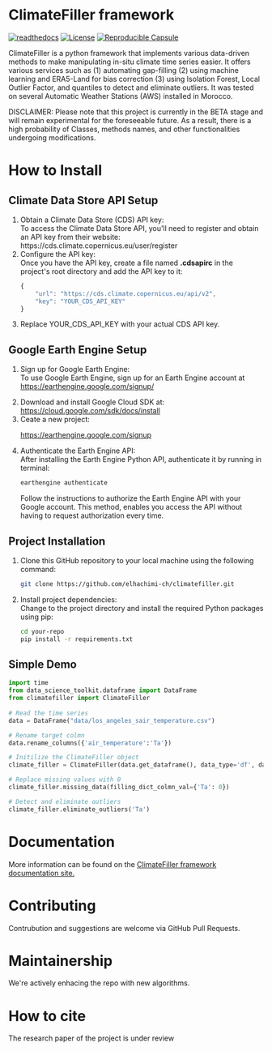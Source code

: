 # ClimateFiller framework

[![readthedocs](https://img.shields.io/badge/docs-latest-brightgreen.svg?style=flat)](https://climatefiller.readthedocs.io/)
[![License](https://img.shields.io/badge/license-MIT-blue.svg)](https://opensource.org/licenses/MIT)
[![Reproducible Capsule](https://img.shields.io/static/v1?label=&message=code+ocean&color=blue)](https://codeocean.com/capsule/1309232/tree)
 
ClimateFiller is a python framework that implements various data-driven methods to make manipulating in-situ climate time series easier. It offers various services such as (1) automating gap-filling (2) using machine learning and ERA5-Land for bias correction (3) using Isolation Forest, Local Outlier Factor, and quantiles to detect and eliminate outliers. It was tested on several Automatic Weather Stations (AWS) installed in Morocco.

DISCLAIMER:
Please note that this project is currently in the BETA stage and will remain experimental for the foreseeable future. As a result, there is a high probability of Classes, methods names, and other functionalities undergoing modifications.


# How to Install

## Climate Data Store API Setup

<ol>

<li> 
Obtain a Climate Data Store (CDS) API key: <br> To access the Climate Data Store API, you'll need to register and obtain an API key from their website: https://cds.climate.copernicus.eu/user/register
</li>

<li>
Configure the API key: <br> Once you have the API key, create a file named <b>.cdsapirc</b> in the project's root directory and add the API key to it:
</li>


```javascript
{
    "url": "https://cds.climate.copernicus.eu/api/v2",
    "key": "YOUR_CDS_API_KEY"
}
```

<li>
Replace YOUR_CDS_API_KEY with your actual CDS API key.
</li>

</ol>


## Google Earth Engine Setup

<ol>

<li>

Sign up for Google Earth Engine: <br> To use Google Earth Engine, sign up for an Earth Engine account at https://earthengine.google.com/signup/
</li>

<li>
Download and install Google Cloud SDK at: <br> <a href='https://cloud.google.com/sdk/docs/install'> https://cloud.google.com/sdk/docs/install </a>
</li>

<li>
Ceate a new project: <br>

<a href='https://earthengine.google.com/signup'> https://earthengine.google.com/signup </a>

</li>


<li>

Authenticate the Earth Engine API: <br> After installing the Earth Engine Python API, authenticate it by running in terminal:
</li>

```bash
earthengine authenticate
```
Follow the instructions to authorize the Earth Engine API with your Google account. This method, enables you access the API without having to request authorization every time.






</ol>



## Project Installation

<ol>

<li>
Clone this GitHub repository to your local machine using the following command:
</li>

```bash
git clone https://github.com/elhachimi-ch/climatefiller.git
```

<li>
Install project dependencies: <br> Change to the project directory and install the required Python packages using pip:
</li>

```bash
cd your-repo
pip install -r requirements.txt
```

</ol>



## Simple Demo

```python
import time
from data_science_toolkit.dataframe import DataFrame
from climatefiller import ClimateFiller
    
# Read the time series 
data = DataFrame("data/los_angeles_sair_temperature.csv")

# Rename target colmn 
data.rename_columns({'air_temperature':'Ta'})

# Initilize the ClimateFiller object
climate_filler = ClimateFiller(data.get_dataframe(), data_type='df', datetime_column_name='datetime')

# Replace missing values with 0
climate_filler.missing_data(filling_dict_colmn_val={'Ta': 0})

# Detect and eliminate outliers
climate_filler.eliminate_outliers('Ta')
```

# Documentation

More information can be found on the [ClimateFiller framework documentation site.](https://climatefiller.readthedocs.io/)

# Contributing

Contrubution and suggestions are welcome via GitHub Pull Requests.

# Maintainership

We're actively enhacing the repo with new algorithms.

# How to cite

The research paper of the project is under review